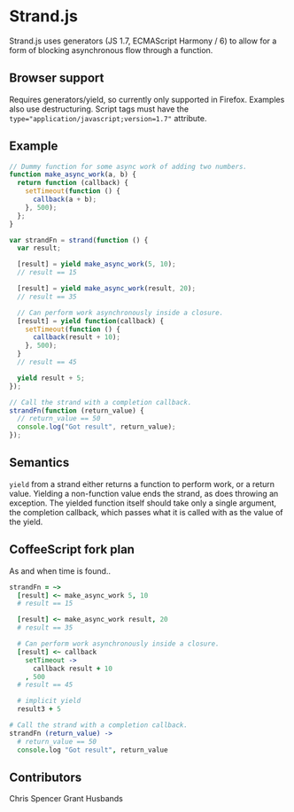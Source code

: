 # Strand.js

Strand.js uses generators (JS 1.7, ECMAScript Harmony / 6) to allow for a form of blocking asynchronous flow through a function.

## Browser support

Requires generators/yield, so currently only supported in Firefox. Examples also use destructuring. Script tags must have the `type="application/javascript;version=1.7"` attribute.

## Example

```javascript
// Dummy function for some async work of adding two numbers.
function make_async_work(a, b) {
  return function (callback) {
    setTimeout(function () {
      callback(a + b);
    }, 500);
  };
}

var strandFn = strand(function () {
  var result;

  [result] = yield make_async_work(5, 10);
  // result == 15

  [result] = yield make_async_work(result, 20);
  // result == 35

  // Can perform work asynchronously inside a closure.
  [result] = yield function(callback) {
    setTimeout(function () {
      callback(result + 10);
    }, 500);
  }
  // result == 45

  yield result + 5;
});

// Call the strand with a completion callback.
strandFn(function (return_value) {
  // return_value == 50
  console.log("Got result", return_value);
});
```

## Semantics

`yield` from a strand either returns a function to perform work, or a return value. Yielding a non-function value ends the strand, as does throwing an exception. The yielded function itself should take only a single argument, the completion callback, which passes what it is called with as the value of the yield.

## CoffeeScript fork plan

As and when time is found..

```coffeescript
strandFn = ~>
  [result] <~ make_async_work 5, 10
  # result == 15

  [result] <~ make_async_work result, 20
  # result == 35

  # Can perform work asynchronously inside a closure.
  [result] <~ callback
    setTimeout ->
      callback result + 10
    , 500
  # result == 45

  # implicit yield
  result3 + 5

# Call the strand with a completion callback.
strandFn (return_value) ->
  # return_value == 50
  console.log "Got result", return_value
```

## Contributors

Chris Spencer
Grant Husbands